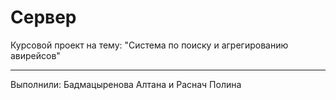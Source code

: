 # Сервер #
Курсовой проект на тему: "Система по поиску и агрегированию авирейсов"
***
Выполнили: Бадмацыренова Алтана и Раснач Полина
